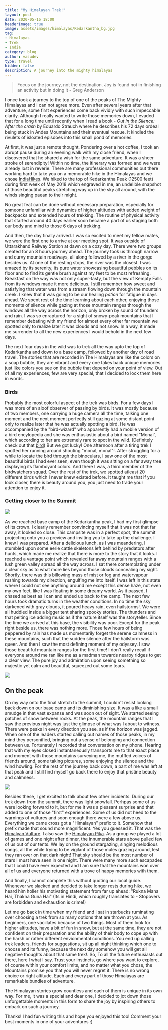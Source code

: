 ```yaml
---
title: "My Himalayan Trek!"
layout: post
date: 2020-05-16 18:00
headerImage: true
image: assets/images/himalayas/Kedarkantha_bg.jpg
tag:
- Himalayas
- Trek
- India
category: blog
author: vasudev
type: travel
hidden: false
description: A journey into the mighty himalayas
---
```


> Focus on the journey, not the destination. Joy is found not in finishing an activity but in doing it - Greg Anderson

I once took a journey to the top of one of the peaks of The Mighty Himalayas and I can not agree more. Even after several years after that adventure, some first experiences come back vividly with such impeccable clarity. Although I really wanted to write those memories down, I evaded that for a long time until recently when I read a book - *Out in the Silence: After the crash* by Eduardo Strauch where he describes his 72 days ordeal being stuck in Andes Mountains and their eventual rescue. It kindled the rivulets of isloated episdoes into this small pond of memories.

At first, it was just a remote thought. Pondering over a hot coffee, I took an abrupt pause during an evening walk with my close friend, when I discovered that he shared a wish for the same adventure. It was a sheer stroke of serendipity! Within no time, the itinerary was formed and we were already lost in reverie. There are many professional communities out there working hard to take you on a memorable hike in the Himalayas and we chose [IndiaHikes](https://indiahikes.com/). We hiked to the top of Kedarkantha Peak (12500 feet) during first week of May 2018 which engraved in me, an undelible snapshot of those beautiful peaks stretching way up in the sky all around, with the winds singing paean to their might.

No great feat can be done without necessary preparation, especially for someone unfamiliar with dynamics of higher altitudes with added weight of backpacks and extended hours of trekking. The routine of physical activity that started around 40 days earlier soon became a part of us staging both our body and mind to those 6 days of trekking.

And then, the day finally arrived. I was so excited to meet my fellow mates, we were the first one to arrive at our meeting spot. It was outside of Uttarakhand Railway Station at dawn on a cozy day. There were two groups created for an 8 hours journey ahead. The journey took us through narrow and curvy mountain roadways, all along followed by a river in the gorge besides us. At one of the resting stops, the river was the closest. I was amazed by its serenity, its pure water showcasing beautiful pebbles on its floor and to find its gentle brush against my feet to be most refreshing. Breakfast on the way was not only super-tasty, but the view of Kempty Falls from its windows made it more delicious. I still remember how sweet and satisfying that water was from a stream flowing down through the mountain creek. I knew that it was going to be our healing *potion* for fatigue in days ahead. We spent rest of the time learning about each other, enjoying those moments of silence while gazing at those mountain ranges through the windows all the way across the horizon, only broken by sound of thunders and rain. I was so enraptured for a sight of snowy-peak mountains that I remember debating with my friend for almost every other far mountain we spotted only to realize later it was clouds and not snow. In a way, it made me surrender to all the new experiences I would behold in the next few days.

The next four days in the wild was to trek all the way upto the top of Kedarkantha and down to a base camp, followed by another day of road travel. The stories that are recorded in The Himalayas are like the colors on a soap bubble, they are vibrant and every one takes back unique memories just like colors you see on the bubble that depend on your point of view. Out of all my experiences, few are very special, that I decided to lock them here in words.

### Birds

Probably the most colorful aspect of the trek was birds. For a few days I was more of an aloof observer of passing by birds. It was mostly because of two members, one carrying a huge camera all the time, talking one moment and the next moment perfectly still gazing at some distant point only to realize later that he was actually spotting a bird. He was accompanied by the "bird-wizard" who apparently had a mobile version of a bird encylopedia and she was enthusiastic about a bird named "Monal", which according to her are extremely rare to spot in the wild. (Definitely check out that [bird](https://en.wikipedia.org/wiki/Himalayan_monal)) But we got lucky! One afternoon after a tiring trek I spotted her running around shouting "monal, monal"!. After struggling for a while to locate the bird through the binoculars, I saw one of the most beautiful birds I had ever seen, even though it was sitting on a far away tree displaying its flamboyant colors. And there I was, a third member of the birdwatchers squad. Over the rest of the trek, we spotted atleast 20 different birds which I never knew existed before. It taught me that if you look closer, there is beauty around you, you just need to trade your attention to enjoy it.

### Getting closer to the Summit

![](https://vasudevb.com/assets/images/himalayas/range-first-time.jpg)

As we reached base camp of the Kedarkantha peak, I had my first glimpse of its crown. I clearly remember convincing myself that it was not that far away, it looked so close. This campsite was in a perfect spot, the summit projecting onto you a preview and inviting you to take up the challenge. I knew I was prepared. After a delicious lunch, as I was meandering, I stumbled upon some eerie cattle skeletons left behind by predators after hunts, which made me realize that there is more to the story that it looks. I reached a vantage point which revealed far away mountain ranges with a lush green valley spread all the way across. I sat there contemplating under a clear sky as to what more lies beyond those clouds concealing my sight. Shortly, there was this billowing mass of mist or fog and watervapour rushing towards my direction, engulfing me into itself. I was left in this state where I could not see anything around me except this dense haze, not even my own feet, like I was floating in some dreamy world. As it passed, I chased as best as I can and ended up back to the camp. The next few hours took dramatic turns in the weather conditions. In no time the sky darkened with gray clouds, it poured heavy rain, even hailstorms!. We were all huddled inside a bigger tent sharing spooky stories. The thunders and that pelting ice adding music as if the nature itself was the storyteller. Since the time we arrived at this base, the visibility was poor. Except for the peak right beside us, there was nothing more. Those few hours of being peppered by rain has made us momentarily forget the serene calmness in these mountains, such that the sudden silence after the hailstorm was queer. And then I saw the most defining moment of my odyssey. I saw those beautiful mountain ranges for the first time! I don't really recall if everyone around me ran like me as a madman towards nearby ridges to get a clear view. The pure joy and admiration upon seeing something so majestic yet calm and beautiful, squeezed out some tears.

![](https://vasudevb.com/assets/images/himalayas/beforepeak.jpg)

## On the peak

On my way onto the final stretch to the summit, I couldn't resist looking back down on our base camp and its diminishing size. It was a like a small smudge in that vast expanse and was soon out of sight. We started seeing patches of snow between rocks. At the peak, the mountain ranges that I saw the previous night was just the glimpse of what was I about to witness. There were peaks in every direction you see, as if the horizon was jagged. When one of the leaders started calling out names of those peaks, in my mind they personified, bringing out a sense of belonging and connection between us. Fortunately I recorded that conversation on my phone. Hearing that with my eyes closed instantaneously transports me to that exact place and moment with those mountains surveying me, the muffled voices of friends around, some taking pictures, some enjoying the silence and the wind howling. For the rest of the journey back down, a part of me was left at that peak and I still find myself go back there to enjoy that pristine beauty and calmness.

![](https://vasudevb.com/assets/images/himalayas/peak.jpg)

Besides these, I get excited to talk about few other incidents. During our trek down from the summit, there was light snowfall. Perhpas some of us were looking forward to it, but for me it was a pleasant surprise and that added to one of those "first" experiences. Some of us did not heed to the warnings of vultures and soon enough there were a few above us. Everything we came cross got a "Himalayan" prefix to it. Somehow that prefix made that sound more magnificent. Yes you guessed it. That was the [Himalyan Vulture](https://en.wikipedia.org/wiki/Himalayan_vulture). I also saw the [Himalayan Pika](https://en.wikipedia.org/wiki/Himalayan_pika). As a group we played a lot of games and one night after dinner, the innumerable stars above pulled few of us out of our tents. We lay on the ground stargazing, singing melodious songs, all the while trying to be vigilant of those mules grazing around, lest they ran over on that dark night! That sky should be the most number of stars I must have seen in one night. There were many more such escapades that I could have ever expected and I am sure that the mountains won over all of us and everyone returned with a trove of happy memories with them.

And finally, I cannot complete this without quoting our local guide. Whenever we slacked and decided to take longer rests during hike, we heard him holler his motivating statement from far up ahead: "Rukna Mana Hai, Thakna Guna Hai" (Its in Hindi, which roughly translates to - Stopovers are forbidden and exhaustion is crime!)

Let me go back in time when my friend and I sat in starbucks ruminating over choosing a trek from so many options that are thrown at you. As beginners, one vacillates because of two things. Most of them look for higher altitudes, have a bit of fun in snow, but at the same time, they are not confident on their preparation and the ability of their body to cope up with the harsh or rather different envionmental conditions. You end up calling trek leaders, friends for suggestions, sit up all night thinking which one to choose and its funny, because the next day somehow you will get all negative thoughts about that same trek!. So, To all the future enthusiasts out there, here I what I say. Trust your instincts, go where *you* want to explore, of course within your comfort limits, and no matter what you chose, the Mountains promise you that you will never regret it. There is no wrong choice or right altitude. Each and every part of those Himalayas are remarkable bundles of adventure.

The Himalayan stories grow countless and each of them is unique in its own way. For me, it was a special and dear one, I decided to jot down those unforgettable moments in this form to share the joy by inspiring others to embark on such a journey.

Thanks! I had fun writing this and hope you enjoyed this too!
Comment your best moments in one of your adventures :)
